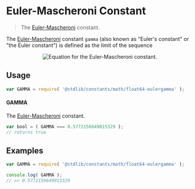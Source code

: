 <!--

@license Apache-2.0

Copyright (c) 2018 The Stdlib Authors.

Licensed under the Apache License, Version 2.0 (the "License");
you may not use this file except in compliance with the License.
You may obtain a copy of the License at

   http://www.apache.org/licenses/LICENSE-2.0

Unless required by applicable law or agreed to in writing, software
distributed under the License is distributed on an "AS IS" BASIS,
WITHOUT WARRANTIES OR CONDITIONS OF ANY KIND, either express or implied.
See the License for the specific language governing permissions and
limitations under the License.

-->

# Euler-Mascheroni Constant

> The [Euler-Mascheroni][eulergamma] constant.

<section class="intro">

The [Euler-Mascheroni][eulergamma] constant `gamma` (also known as "Euler's constant" or "the Euler constant") is defined as the limit of the sequence

<!-- <equation class="equation" label="eq:eulergamma_constant" align="center" raw="\gamma = \lim_{n\to\infty} \left( \sum_{k=1}^n \frac{1}{k} - \ln n \right)" alt="Equation for the Euler-Mascheroni constant."> -->

<div class="equation" align="center" data-raw-text="\gamma = \lim_{n\to\infty} \left( \sum_{k=1}^n \frac{1}{k} - \ln n \right)" data-equation="eq:eulergamma_constant">
    <img src="https://cdn.rawgit.com/stdlib-js/stdlib/6c7e930588674097b03b3201c5d368532bba6c67/lib/node_modules/@stdlib/constants/math/float64-eulergamma/docs/img/equation_eulergamma_constant.svg" alt="Equation for the Euler-Mascheroni constant.">
    <br>
</div>

<!-- </equation> -->

</section>

<!-- /.intro -->

<section class="usage">

## Usage

```javascript
var GAMMA = require( '@stdlib/constants/math/float64-eulergamma' );
```

#### GAMMA

The [Euler-Mascheroni][eulergamma] constant.

```javascript
var bool = ( GAMMA === 0.5772156649015329 );
// returns true
```

</section>

<!-- /.usage -->

<section class="examples">

## Examples

<!-- TODO: better example -->

<!-- eslint no-undef: "error" -->

```javascript
var GAMMA = require( '@stdlib/constants/math/float64-eulergamma' );

console.log( GAMMA );
// => 0.5772156649015329
```

</section>

<!-- /.examples -->

<section class="links">

[eulergamma]: http://mathworld.wolfram.com/Euler-MascheroniConstant.html

</section>

<!-- /.links -->

